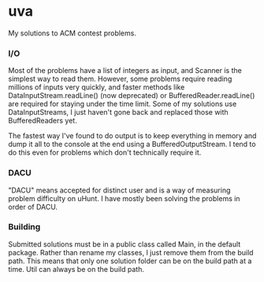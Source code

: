 uva
===

My solutions to ACM contest problems.

### I/O
Most of the problems have a list of integers as input, and Scanner is the simplest way to read them. However, some problems require reading millions of inputs very quickly, and faster methods like DataInputStream.readLine() (now deprecated) or BufferedReader.readLine() are required for staying under the time limit. Some of my solutions use DataInputStreams, I just haven't gone back and replaced those with BufferedReaders yet.

The fastest way I've found to do output is to keep everything in memory and dump it all to the console at the end using a BufferedOutputStream. I tend to do this even for problems which don't technically require it.

### DACU
"DACU" means accepted for distinct user and is a way of measuring problem difficulty on uHunt. I have mostly been solving the problems in order of DACU.

### Building
Submitted solutions must be in a public class called Main, in the default package. Rather than rename my classes, I just remove them from the build path. This means that only one solution folder can be on the build path at a time. Util can always be on the build path.
